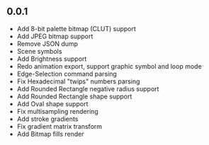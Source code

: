 ## 0.0.1

- Add 8-bit palette bitmap (CLUT) support
- Add JPEG bitmap support
- Remove JSON dump
- Scene symbols
- Add Brightness support
- Redo animation export, support graphic symbol and loop mode
- Edge-Selection command parsing 
- Fix Hexadecimal "twips" numbers parsing 
- Add Rounded Rectangle negative radius support
- Add Rounded Rectangle shape support
- Add Oval shape support
- Fix multisampling rendering
- Add stroke gradients
- Fix gradient matrix transform
- Add Bitmap fills render
